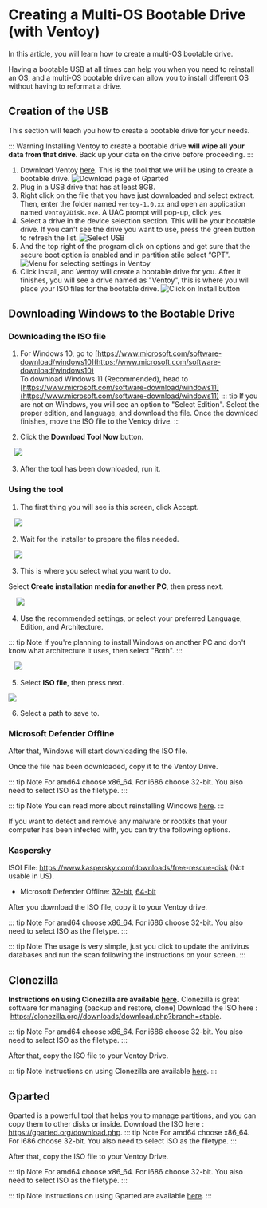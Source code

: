 # Creating a Multi-OS Bootable Drive (with Ventoy)
In this article, you will learn how to create a multi-OS bootable drive. 

Having a bootable USB at all times can help you when you need to reinstall an OS, and a multi-OS bootable drive can allow you to install different OS without having to reformat a drive.

## Creation of the USB
This section will teach you how to create a bootable drive for your needs.

::: Warning
Installing Ventoy to create a bootable drive **will wipe all your data from that drive**. Back up your data on the drive before proceeding.
:::
1. Download Ventoy [here](https://www.ventoy.net/en/download.html). This is the tool that we will be using to create a bootable drive.
![Download page of Gparted](img/ventoy/Gparted.png)
2. Plug in a USB drive that has at least 8GB.
3. Right click on the file that you have just downloaded and select extract. Then, enter the folder named `ventoy-1.0.xx` and open an application named `Ventoy2Disk.exe`. A UAC prompt will pop-up, click yes.
4. Select a drive in the device selection section. This will be your bootable drive. If you can't see the drive you want to use, press the green button to refresh the list.
![Select USB](<img/ventoy/Ventoy screen.png>)
5. And the top right of the program click on options and get sure that the secure boot option is enabled and in partition stile select “GPT”.
![Menu for selecting settings in Ventoy](<img/ventoy/Secure boot and GPT.png>)
6. Click install, and Ventoy will create a bootable drive for you. After it finishes, you will see a drive named as "Ventoy", this is where you will place your ISO files for the bootable drive.
![Click on Install button](img/ventoy/Install.png)

## Downloading Windows to the Bootable Drive
### Downloading the ISO file

1. For Windows 10, go to [https://www.microsoft.com/software-download/windows10](https://www.microsoft.com/software-download/windows10) <br>
To download Windows 11 (Recommended), head to [https://www.microsoft.com/software-download/windows11](https://www.microsoft.com/software-download/windows11)
::: tip
If you are not on Windows, you will see an option to "Select Edition". Select the proper edition, and language, and download the file. Once the download finishes, move the ISO file to the Ventoy drive.
:::


2. Click the **Download Tool Now** button.

   ![](./img/downloading-windows/downloadtoolnow.png)

3. After the tool has been downloaded, run it.

### Using the tool

1. The first thing you will see is this screen, click Accept.

   ![](./img/downloading-windows/licenseterms.png)

2. Wait for the installer to prepare the files needed.

   ![](./img/downloading-windows/gettingthings.png)

3. This is where you select what you want to do.

Select **Create installation media for another PC**, then press next.

    ![](./img/downloading-windows/whatdoyouwanttodo.png)

4. Use the recommended settings, or select your preferred Language, Edition, and Architecture.

::: tip Note
If you're planning to install Windows on another PC and don't know what architecture it uses, then select "Both".
:::

   ![](./img/downloading-windows/changelanguagearchitecture.png)

5. Select **ISO file**, then press next.

![](./img/downloading-windows/mediatouse.png)

6. Select a path to save to.
### Microsoft Defender Offline
After that, Windows will start downloading the ISO file.

Once the file has been downloaded, copy it to the Ventoy Drive.

::: tip Note
For amd64 choose x86_64. For i686 choose 32-bit.
You also need to select ISO as the filetype.
:::

::: tip Note
You can read more about reinstalling Windows [here](installing-windows).
:::

If you want to detect and remove any malware or rootkits that your computer has been infected with, you can try the following options.
### Kaspersky
ISOI File: https://www.kaspersky.com/downloads/free-rescue-disk (Not usable in US).
 - Microsoft Defender Offline: [32-bit](https://go.microsoft.com/fwlink/?LinkID=234123), [64-bit](https://go.microsoft.com/fwlink/?LinkID=234124)

After you download the ISO file, copy it to your Ventoy drive.

::: tip Note
For amd64 choose x86_64. For i686 choose 32-bit.
You also need to select ISO as the filetype.
:::

::: tip Note
The usage is very simple, just you click to update the antivirus databases and run the scan following the instructions on your screen.
:::

## Clonezilla
**Instructions on using Clonezilla are available [here](https://clonezilla.org//clonezilla-live-doc.php).**
Clonezilla is great software for managing (backup and restore, clone)
Download the ISO here :  https://clonezilla.org//downloads/download.php?branch=stable.

::: tip Note
For amd64 choose x86_64. For i686 choose 32-bit.
You also need to select ISO as the filetype.
:::

After that, copy the ISO file to your Ventoy Drive.

::: tip Note
Instructions on using Clonezilla are available [here](https://clonezilla.org//clonezilla-live-doc.php).
:::

## Gparted
Gparted is a powerful tool that helps you to manage partitions, and you can copy them to other disks or inside.
Download the ISO here :  https://gparted.org/download.php.
::: tip Note
For amd64 choose x86_64. For i686 choose 32-bit.
You also need to select ISO as the filetype.
:::

After that, copy the ISO file to your Ventoy Drive.

::: tip Note
For amd64 choose x86_64. For i686 choose 32-bit.
You also need to select ISO as the filetype.
:::

::: tip Note
Instructions on using Gparted are available [here](https://gparted.org/display-doc.php?name=help-manual).
:::
